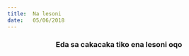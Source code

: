 ```yaml
---
title:  Na lesoni
date:   05/06/2018
---
```


### <center>Eda sa cakacaka tiko ena lesoni oqo</center>